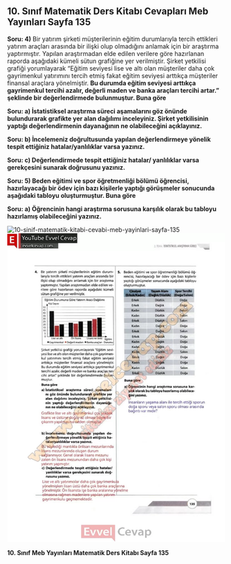 ## 10. Sınıf Matematik Ders Kitabı Cevapları Meb Yayınları Sayfa 135

**Soru: 4)** Bir yatırım şirketi müşterilerinin eğitim durumlarıyla tercih ettikleri yatırım araçları arasında bir ilişki olup olmadığını anlamak için bir araştırma yaptırmıştır. Yapılan araştırmadan elde edilen verilere göre hazırlanan raporda aşağıdaki kümeli sütun grafiğine yer verilmiştir. Şirket yetkilisi grafiği yorumlayarak “Eğitim seviyesi lise ve altı olan müşteriler daha çok gayrimenkul yatırımını tercih etmiş fakat eğitim seviyesi arttıkça müşteriler finansal araçlara yönelmiştir. **Bu durumda eğitim seviyesi arttıkça gayrimenkul tercihi azalır, değerli maden ve banka araçları tercihi artar.” şeklinde bir değerlendirmede bulunmuştur. Buna göre**

**Soru: a) İstatistiksel araştırma süreci aşamalarını göz önünde bulundurarak grafikte yer alan dağılımı inceleyiniz. Şirket yetkilisinin yaptığı değerlendirmenin dayanağının ne olabileceğini açıklayınız.**

**Soru: b) İncelemeniz doğrultusunda yapılan değerlendirmeye yönelik tespit ettiğiniz hatalar/yanlılıklar varsa yazınız.**

**Soru: c) Değerlendirmede tespit ettiğiniz hatalar/ yanlılıklar varsa gerekçesini sunarak doğrusunu yazınız.**

**Soru: 5) Beden eğitimi ve spor öğretmenliği bölümü öğrencisi, hazırlayacağı bir ödev için bazı kişilerle yaptığı görüşmeler sonucunda aşağıdaki tabloyu oluşturmuştur. Buna göre**

**Soru: a) Öğrencinin hangi araştırma sorusuna karşılık olarak bu tabloyu hazırlamış olabileceğini yazınız.**

![10-sinif-matematik-kitabi-cevabi-meb-yayinlari-sayfa-135]()![10-sinif-matematik-kitabi-cevabi-meb-yayinlari-sayfa-135](./image1.webp)

**10. Sınıf Meb Yayınları Matematik Ders Kitabı Sayfa 135**